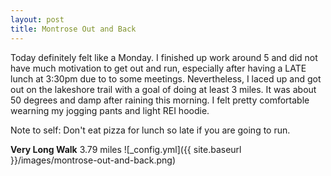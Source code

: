 ```yaml
---
layout: post
title: Montrose Out and Back
---
```


Today definitely felt like a Monday. I finished up work around 5 and did not have much motivation to get out and run, especially after having a LATE lunch at 3:30pm due to to some meetings. Nevertheless, I laced up and got out on the lakeshore trail with a goal of doing at least 3 miles. It was about 50 degrees and damp after raining this morning. I felt pretty comfortable wearning my jogging pants and light REI hoodie.

Note to self: Don't eat pizza for lunch so late if you are going to run.

**Very Long Walk** 3.79 miles
![_config.yml]({{ site.baseurl }}/images/montrose-out-and-back.png)
